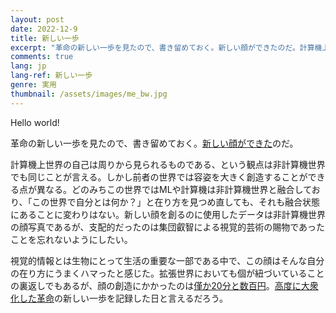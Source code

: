 ```yaml
---
layout: post
date: 2022-12-9
title: 新しい一歩
excerpt: "革命の新しい一歩を見たので、書き留めておく。新しい顔ができたのだ。計算機上世界の自己は周りから見られるものである。非計算機世界でも同じことが言える。"
comments: true
lang: jp
lang-ref: 新しい一歩
genre: 実用
thumbnail: /assets/images/me_bw.jpg
---
```


Hello world!

革命の新しい一歩を見たので、書き留めておく。[新しい顔ができた](https://prisma-ai.com/lensa)のだ。

計算機上世界の自己は周りから見られるものである、という観点は非計算機世界でも同じことが言える。しかし前者の世界では容姿を大きく創造することができる点が異なる。どのみちこの世界ではMLや計算機は非計算機世界と融合しており、「この世界で自分とは何か？」と在り方を見つめ直しても、それも融合状態にあることに変わりはない。新しい顔を創るのに使用したデータは非計算機世界の顔写真であるが、支配的だったのは集団叡智による視覚的芸術の賜物であったことを忘れないようにしたい。

視覚的情報とは生物にとって生活の重要な一部である中で、この顔はそんな自分の在り方にうまくハマったと感じた。拡張世界においても個が紐づいていることの裏返しでもあるが、顔の創造にかかったのは[僅か20分と数百円](https://prisma-ai.com/lensa)。[高度に大衆化した革命](https://mdaisuke.net/jp/2020/01/20/%E3%82%B5%E3%82%A4%E3%83%88%E5%A7%8B%E5%8B%95/)の新しい一歩を記録した日と言えるだろう。
